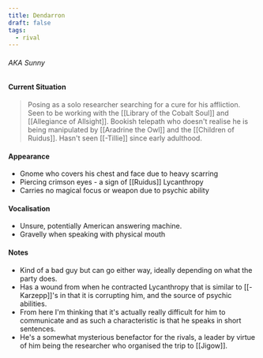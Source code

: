 ```yaml
---
title: Dendarron
draft: false
tags:
  - rival
---
```


###### AKA Sunny

#### Current Situation 
> Posing as a solo researcher searching for a cure for his affliction. Seen to be working with the [[Library of the Cobalt Soul]] and [[Allegiance of Allsight]]. Bookish telepath who doesn't realise he is being manipulated by [[Aradrine the Owl]] and the [[Children of Ruidus]]. Hasn't seen [[-Tillie]] since early adulthood. 

#### Appearance
- Gnome who covers his chest and face due to heavy scarring
- Piercing crimson eyes - a sign of [[Ruidus]] Lycanthropy
- Carries no magical focus or weapon due to psychic ability

#### Vocalisation
- Unsure, potentially American answering machine.
- Gravelly when speaking with physical mouth

#### Notes
- Kind of a bad guy but can go either way, ideally depending on what the party does. 
- Has a wound from when he contracted Lycanthropy that is similar to [[-Karzepp]]'s in that it is corrupting him, and the source of psychic abilities. 
- From here I'm thinking that it's actually really difficult for him to communicate and as such a characteristic is that he speaks in short sentences. 
- He's a somewhat mysterious benefactor for the rivals, a leader by virtue of him being the researcher who organised the trip to [[Jigow]]. 
